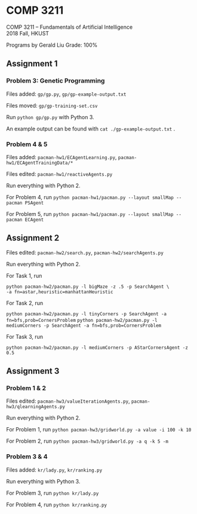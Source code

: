 # COMP 3211

COMP 3211 &ndash; Fundamentals of Artificial Intelligence  
2018 Fall, HKUST

Programs by Gerald Liu
Grade: 100%

##  Assignment 1

### Problem 3: Genetic Programming

Files added: `gp/gp.py`, `gp/gp-example-output.txt`

Files moved: `gp/gp-training-set.csv`



Run `python gp/gp.py` with Python 3.

An example output can be found with `cat ./gp-example-output.txt` .

### Problem 4 & 5

Files added: `pacman-hw1/ECAgentLearning.py`, `pacman-hw1/ECAgentTrainingData/*`

Files edited: `pacman-hw1/reactiveAgents.py`



Run everything with Python 2.

For Problem 4, run `python pacman-hw1/pacman.py --layout smallMap --pacman PSAgent`

For Problem 5, run `python pacman-hw1/pacman.py --layout smallMap --pacman ECAgent` 

## Assignment 2

Files edited: `pacman-hw2/search.py`, `pacman-hw2/searchAgents.py`



Run everything with Python 2.

For Task 1, run

`python pacman-hw2/pacman.py -l bigMaze -z .5 -p SearchAgent \`  
`-a fn=astar,heuristic=manhattanHeuristic`

For Task 2, run

`python pacman-hw2/pacman.py -l tinyCorners -p SearchAgent -a fn=bfs,prob=CornersProblem`
`python pacman-hw2/pacman.py -l mediumCorners -p SearchAgent -a fn=bfs,prob=CornersProblem`

For Task 3, run

`python pacman-hw2/pacman.py -l mediumCorners -p AStarCornersAgent -z 0.5`

## Assignment 3

### Problem 1 & 2

Files edited: `pacman-hw3/valueIterationAgents.py`, `pacman-hw3/qlearningAgents.py`



Run everything with Python 2.

For Problem 1, run `python pacman-hw3/gridworld.py -a value -i 100 -k 10`

For Problem 2, run `python pacman-hw3/gridworld.py -a q -k 5 -m`

### Problem 3 & 4

Files added: `kr/lady.py`, `kr/ranking.py`



Run everything with Python 3.

For Problem 3, run `python kr/lady.py`

For Problem 4, run `python kr/ranking.py`
